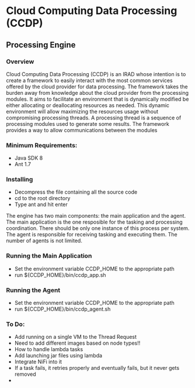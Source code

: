 # Cloud Computing Data Processing (CCDP)

## Processing Engine

### Overview
Cloud Computing Data Processing (CCDP) is an IRAD whose intention is to create a 
framework to easily interact with the most common services offered by the cloud 
provider for data processing.  The framework takes the burden away from 
knowledge about the cloud provider from the processing modules.  It aims to 
facilitate an environment that is dynamically modified be either allocating or 
deallocating resources as needed.  This dynamic environment will allow 
maximizing the resources usage without compromising processing threads.  A 
processing thread is a sequence of processing modules used to generate some 
results.  The framework provides a way to allow communications between the 
modules

   
### Minimum Requirements:

- Java SDK 8
- Ant 1.7

### Installing

- Decompress the file containing all the source code
- cd to the root directory
- Type ant and hit enter


The engine has two main components: the main application and the agent.  The 
main application is the one resposible for the tasking and processing 
coordination.  There should be only one instance of this process per system.  
The agent is responsible for receiving tasking and executing them.  The number
of agents is not limited.

### Running the Main Application
- Set the environment variable CCDP_HOME to the appropriate path
- run ${CCDP_HOME}/bin/ccdp_app.sh


### Running the Agent
- Set the environment variable CCDP_HOME to the appropriate path
- run ${CCDP_HOME}/bin/ccdp_agent.sh



### To Do:
- Add running on a single VM to the Thread Request
- Need to add different images based on node types!!
- How to handle lambda tasks
- Add launching jar files using lambda
- Integrate NiFi into it
- If a task fails, it retries properly and eventually fails, but it never gets removed
- 



